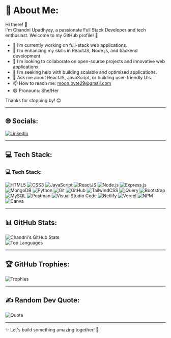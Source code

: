 # 💫 About Me:
Hi there! 👋  
I'm Chandni Upadhyay, a passionate Full Stack Developer and tech enthusiast. Welcome to my GitHub profile! 🚀  

- 🔭 I’m currently working on full-stack web applications.  
- 🌱 I’m enhancing my skills in ReactJS, Node.js, and backend development.  
- 👯 I’m looking to collaborate on open-source projects and innovative web applications.  
- 🤔 I’m seeking help with building scalable and optimized applications.  
- 💬 Ask me about ReactJS, JavaScript, or building user-friendly UIs.  
- 📫 How to reach me: moon.byte29@gmail.com  
- 😄 Pronouns: She/Her  

Thanks for stopping by! 😊  

---

## 🌐 Socials:
[![LinkedIn](https://img.shields.io/badge/LinkedIn-0077B5?logo=linkedin&logoColor=white)](https://www.linkedin.com/in/chandni-upadhyay) 

---

## 💻 Tech Stack:
### 💻 Tech Stack:  
![HTML5](https://img.shields.io/badge/HTML5-E34F26?logo=html5&logoColor=white) ![CSS3](https://img.shields.io/badge/CSS3-1572B6?logo=css3&logoColor=white) ![JavaScript](https://img.shields.io/badge/JavaScript-F7DF1E?logo=javascript&logoColor=black) ![ReactJS](https://img.shields.io/badge/ReactJS-61DAFB?logo=react&logoColor=black) ![Node.js](https://img.shields.io/badge/Node.js-339933?logo=node.js&logoColor=white) ![Express.js](https://img.shields.io/badge/Express.js-000000?logo=express&logoColor=white) ![MongoDB](https://img.shields.io/badge/MongoDB-47A248?logo=mongodb&logoColor=white) ![Python](https://img.shields.io/badge/Python-3776AB?logo=python&logoColor=white) ![Git](https://img.shields.io/badge/Git-F05032?logo=git&logoColor=white) ![GitHub](https://img.shields.io/badge/GitHub-181717?logo=github&logoColor=white) ![TailwindCSS](https://img.shields.io/badge/TailwindCSS-38B2AC?logo=tailwind-css&logoColor=white) ![jQuery](https://img.shields.io/badge/jQuery-0769AD?logo=jquery&logoColor=white) ![Bootstrap](https://img.shields.io/badge/Bootstrap-563D7C?logo=bootstrap&logoColor=white) ![MySQL](https://img.shields.io/badge/MySQL-4479A1?logo=mysql&logoColor=white) ![Postman](https://img.shields.io/badge/Postman-FF6C37?logo=postman&logoColor=white) ![Visual Studio Code](https://img.shields.io/badge/VS%20Code-007ACC?logo=visual-studio-code&logoColor=white)  ![Netlify](https://img.shields.io/badge/Netlify-00C7B7?logo=netlify&logoColor=white) ![Vercel](https://img.shields.io/badge/Vercel-000000?logo=vercel&logoColor=white) ![NPM](https://img.shields.io/badge/NPM-CB3837?logo=npm&logoColor=white) ![Canva](https://img.shields.io/badge/Canva-F24E1E?logo=canva&logoColor=white)

---

## 📊 GitHub Stats:
![Chandni's GitHub Stats](https://github-readme-stats.vercel.app/api?username=MoonByte29&show_icons=true&theme=radical)  
![Top Languages](https://github-readme-stats.vercel.app/api/top-langs/?username=MoonByte29&layout=compact&theme=radical)

---

## 🏆 GitHub Trophies:
![Trophies](https://github-profile-trophy.vercel.app/?username=MoonByte29&theme=onestar&no-frame=true)

---

## ✍️ Random Dev Quote:
![Quote](https://quotes-github-readme.vercel.app/api?type=horizontal&theme=radical)

---

✨ Let's build something amazing together! 🌟
